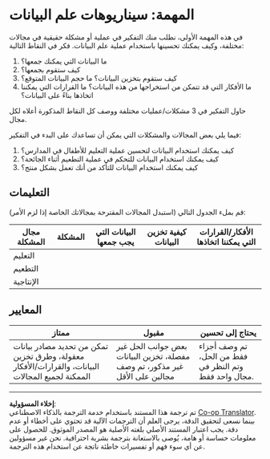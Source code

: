 <!--
CO_OP_TRANSLATOR_METADATA:
{
  "original_hash": "4e0f1773b9bee1be3b28f9fe2c71b3de",
  "translation_date": "2025-08-27T09:03:26+00:00",
  "source_file": "1-Introduction/01-defining-data-science/assignment.md",
  "language_code": "ar"
}
-->
# المهمة: سيناريوهات علم البيانات

في هذه المهمة الأولى، نطلب منك التفكير في عملية أو مشكلة حقيقية في مجالات مختلفة، وكيف يمكنك تحسينها باستخدام عملية علم البيانات. فكر في النقاط التالية:

1. ما البيانات التي يمكنك جمعها؟
2. كيف ستقوم بجمعها؟
3. كيف ستقوم بتخزين البيانات؟ ما حجم البيانات المتوقع؟
4. ما الأفكار التي قد تتمكن من استخراجها من هذه البيانات؟ ما القرارات التي يمكننا اتخاذها بناءً على البيانات؟

حاول التفكير في 3 مشكلات/عمليات مختلفة ووصف كل النقاط المذكورة أعلاه لكل مجال.

فيما يلي بعض المجالات والمشكلات التي يمكن أن تساعدك على البدء في التفكير:

1. كيف يمكنك استخدام البيانات لتحسين عملية التعليم للأطفال في المدارس؟
2. كيف يمكنك استخدام البيانات للتحكم في عملية التطعيم أثناء الجائحة؟
3. كيف يمكنك استخدام البيانات للتأكد من أنك تعمل بشكل منتج؟

## التعليمات

قم بملء الجدول التالي (استبدل المجالات المقترحة بمجالاتك الخاصة إذا لزم الأمر):

| مجال المشكلة | المشكلة | البيانات التي يجب جمعها | كيفية تخزين البيانات | الأفكار/القرارات التي يمكننا اتخاذها |
|---------------|----------|--------------------------|-----------------------|-----------------------------------------|
| التعليم       |          |                          |                       |                                         |
| التطعيم       |          |                          |                       |                                         |
| الإنتاجية     |          |                          |                       |                                         |

## المعايير

ممتاز | مقبول | يحتاج إلى تحسين
--- | --- | --- |
تمكن من تحديد مصادر بيانات معقولة، وطرق تخزين البيانات، والقرارات/الأفكار الممكنة لجميع المجالات | بعض جوانب الحل غير مفصلة، تخزين البيانات غير مذكور، تم وصف مجالين على الأقل | تم وصف أجزاء فقط من الحل، وتم النظر في مجال واحد فقط.

---

**إخلاء المسؤولية**:  
تم ترجمة هذا المستند باستخدام خدمة الترجمة بالذكاء الاصطناعي [Co-op Translator](https://github.com/Azure/co-op-translator). بينما نسعى لتحقيق الدقة، يرجى العلم أن الترجمات الآلية قد تحتوي على أخطاء أو عدم دقة. يجب اعتبار المستند الأصلي بلغته الأصلية هو المصدر الموثوق. للحصول على معلومات حساسة أو هامة، يُوصى بالاستعانة بترجمة بشرية احترافية. نحن غير مسؤولين عن أي سوء فهم أو تفسيرات خاطئة ناتجة عن استخدام هذه الترجمة.